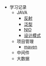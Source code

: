 - 学习记录
  - JAVA
    - [反射](java/反射.md)
    - [泛型](java/泛型.md)
    - [NIO](java/NIO.md)
    - [设计模式](java/设计模式.md)
  - 项目管理
  	- [maven](项目管理/maven.md)
  - 中间件
  - 大数据